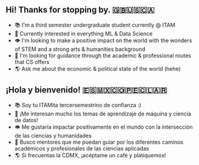 ## Hi! Thanks for stopping by. 🇬🇧🇺🇸🇨🇦
- 📚 I'm a third semester undergraduate student currently @ ITAM
- 🤖 Currently interested in everything ML & Data Science
- 👁️ I'm looking to make a positive impact on the world with the wonders of STEM and a strong arts & humanities background
- 🔎 I'm looking for guidance through the academic & professional routes that CS offers
- 🌎 Ask me about the economic & political state of the world (hehe)
## ¡Hola y bienvenido! 🇪🇸🇲🇽🇨🇴🇵🇪🇨🇱🇦🇷
- 📚 Soy tu ITAMita tercersemestrino de confianza :)
- 🤖 ¡Me interesan mucho los temas de aprendizaje de máquina y ciencia de datos!
- 👁️ Me gustaría impactar positivamente en el mundo con la intersección de las ciencias y humanidades
- 🔎 Busco mentores que me puedan guiar por los diferentes caminos académicos y profesionales de las ciencias aplicadas
- 🌎 Si frecuentas la CDMX, ¡acéptame un café y platiquemos!

<!--
**joltdot/joltdot** is a ✨ _special_ ✨ repository because its `README.md` (this file) appears on your GitHub profile.

Here are some ideas to get you started:

- 🔭 I’m currently working on ...
- 🌱 I’m currently learning ...
- 👯 I’m looking to collaborate on ...
- 🤔 I’m looking for help with ...
- 💬 Ask me about ...
- 📫 How to reach me: ...
- 😄 Pronouns: ...
- ⚡ Fun fact: ...
-->
